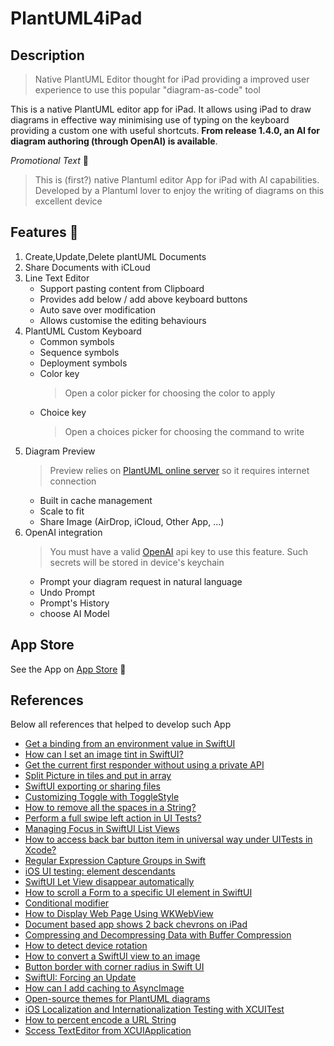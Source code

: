 # PlantUML4iPad

## Description

> Native PlantUML Editor thought for iPad providing a improved user experience to use this popular "diagram-as-code" tool 

This is a native PlantUML editor app for iPad. It allows using iPad to draw diagrams in effective way minimising use of typing on the keyboard providing a custom one with useful shortcuts. **From release 1.4.0, an AI for diagram authoring (through OpenAI) is available**.

_Promotional Text_ 🤞

> This is (first?) native Plantuml editor App for iPad with AI capabilities. Developed by a Plantuml lover to enjoy the writing of diagrams on this excellent device

## Features 🦾

1. Create,Update,Delete plantUML Documents
2. Share Documents with iCLoud
3. Line Text Editor
    * Support pasting content from Clipboard
    * Provides add below / add above keyboard buttons
    * Auto save over modification
    * Allows customise the editing behaviours
4. PlantUML Custom Keyboard 
    * Common symbols
    * Sequence symbols
    * Deployment symbols
    * Color key
      > Open a color picker for choosing the color to apply 
    * Choice key
      > Open a choices picker for choosing the command to write 
5. Diagram Preview 
    > Preview relies on [PlantUML online server](https://plantuml.com/server) so it requires internet connection
    * Built in cache management
    * Scale to fit
    * Share Image (AirDrop, iCloud, Other App, ...)
6. OpenAI integration
    > You must have a valid [OpenAI] api key to use this feature. Such secrets will be stored in device's keychain
    * Prompt your diagram request in natural language
    * Undo Prompt
    * Prompt's History 
    * choose AI Model

## App Store

See the App on [App Store](https://apps.apple.com/us/app/plantuml-app/id6444164984) 👀

## References

Below all references that helped to develop such App

* [Get a binding from an environment value in SwiftUI](https://stackoverflow.com/q/69731360/521197)
* [How can I set an image tint in SwiftUI?](https://stackoverflow.com/a/73289182/521197)
* [Get the current first responder without using a private API](https://stackoverflow.com/a/1823360/521197)
* [Split Picture in tiles and put in array](https://stackoverflow.com/a/73628496/521197)
* [SwiftUI exporting or sharing files](https://stackoverflow.com/a/56828100/521197)
* [Customizing Toggle with ToggleStyle](https://www.hackingwithswift.com/quick-start/swiftui/customizing-toggle-with-togglestyle)
* [How to remove all the spaces in a String?](https://stackoverflow.com/a/34940120/521197)
* [Perform a full swipe left action in UI Tests?](https://stackoverflow.com/a/51639973)
* [Managing Focus in SwiftUI List Views](https://peterfriese.dev/posts/swiftui-list-focus/)
* [How to access back bar button item in universal way under UITests in Xcode?](https://stackoverflow.com/a/38595332/521197)
* [Regular Expression Capture Groups in Swift](https://www.advancedswift.com/regex-capture-groups/)
* [iOS UI testing: element descendants](https://pgu.dev/2020/12/20/ios-ui-tests-element-descendants.html)
* [SwiftUI Let View disappear automatically](https://stackoverflow.com/a/60820491/521197)
* [How to scroll a Form to a specific UI element in SwiftUI](https://stackoverflow.com/a/65777080/521197)
* [Conditional modifier](https://designcode.io/swiftui-handbook-conditional-modifier)
* [How to Display Web Page Using WKWebView](https://www.appcoda.com/swiftui-wkwebview/)
* [Document based app shows 2 back chevrons on iPad](https://stackoverflow.com/a/74245034/521197)
* [Compressing and Decompressing Data with Buffer Compression](https://developer.apple.com/documentation/accelerate/compressing_and_decompressing_data_with_buffer_compression)
* [How to detect device rotation](https://www.hackingwithswift.com/quick-start/swiftui/how-to-detect-device-rotation)
* [How to convert a SwiftUI view to an image](https://www.hackingwithswift.com/quick-start/swiftui/how-to-convert-a-swiftui-view-to-an-image)
* [Button border with corner radius in Swift UI](https://stackoverflow.com/a/62544642/521197)
* [SwiftUI: Forcing an Update](https://stackoverflow.com/a/65095862/521197)
* [How can I add caching to AsyncImage](https://stackoverflow.com/a/70916651/521197)
* [Open-source themes for PlantUML diagrams](https://bschwarz.github.io/puml-themes/gallery.html)
* [iOS Localization and Internationalization Testing with XCUITest](https://medium.com/xcblog/ios-localization-and-internationalization-testing-with-xcuitest-495747a74775)
* [How to percent encode a URL String](https://useyourloaf.com/blog/how-to-percent-encode-a-url-string/)
* [Sccess TextEditor from XCUIApplication](https://stackoverflow.com/a/69522578/521197)

[openai]: https://openai.com
